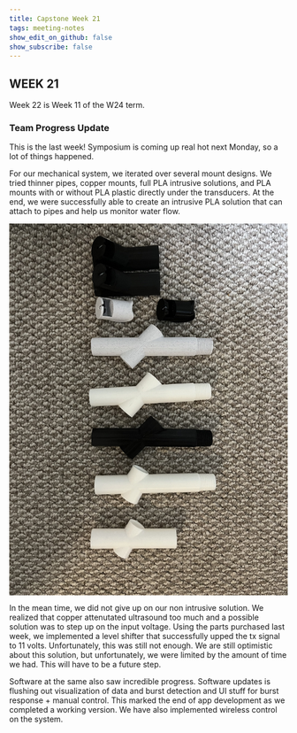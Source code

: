 ```yaml
---
title: Capstone Week 21
tags: meeting-notes
show_edit_on_github: false
show_subscribe: false
---
```


<style>
  img {
  display: block;
  margin-left: auto;
  margin-right: auto;
  }
  video {
    display: block;
    margin-left: auto;
    margin-right: auto;
  }
</style>

## WEEK 21

Week 22 is Week 11 of the W24 term. 

### Team Progress Update
This is the last week! Symposium is coming up real hot next Monday, so a lot of things happened. 

For our mechanical system, we iterated over several mount designs. We tried thinner pipes, copper mounts, full PLA intrusive solutions, and PLA mounts with or without PLA plastic directly under the transducers. At the end, we were successfully able to create an intrusive PLA solution that can attach to pipes and help us monitor water flow. 

<img src="https://github.com/pipyns/pipyns.github.io/blob/master/assets/mount_iterations.jpg?raw=true" alt="Populated PCBs" width=600>

In the mean time, we did not give up on our non intrusive solution. We realized that copper attenutated ultrasound too much and a possible solution was to step up on the input voltage. Using the parts purchased last week, we implemented a level shifter that successfully upped the tx signal to 11 volts. Unfortunately, this was still not enough. We are still optimistic about this solution, but unfortunately, we were limited by the amount of time we had. This will have to be a future step. 

Software at the same also saw incredible progress. Software updates is flushing out visualization of data and burst detection and UI stuff for burst response + manual control. This marked the end of app development as we completed a working version. We have also implemented wireless control on the system.

<!--more-->
